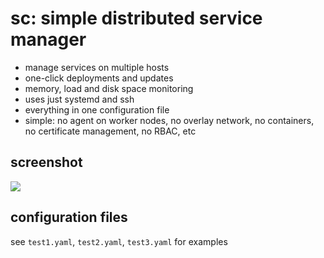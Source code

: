 # sc: simple distributed service manager

- manage services on multiple hosts
- one-click deployments and updates
- memory, load and disk space monitoring
- uses just systemd and ssh
- everything in one configuration file
- simple: no agent on worker nodes, no overlay network, no containers, no certificate management, no RBAC, etc

## screenshot

<img src="https://i.imgur.com/Kht8aMT.png">

## configuration files

see `test1.yaml`, `test2.yaml`, `test3.yaml` for examples
